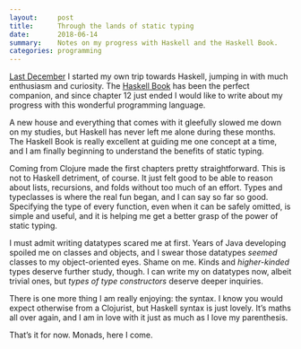 ```yaml
---
layout:     post
title:      Through the lands of static typing
date:       2018-06-14
summary:    Notes on my progress with Haskell and the Haskell Book.
categories: programming
---
```


[Last
December](https://manuel-uberti.github.io/programming/2017/12/08/learninghaskell/)
I started my own trip towards Haskell, jumping in with much enthusiasm and
curiosity. The [Haskell Book](http://haskellbook.com/) has been the perfect
companion, and since chapter 12 just ended I would like to write about my
progress with this wonderful programming language.

A new house and everything that comes with it gleefully slowed me down on my
studies, but Haskell has never left me alone during these months. The Haskell
Book is really excellent at guiding me one concept at a time, and I am finally
beginning to understand the benefits of static typing.

Coming from Clojure made the first chapters pretty straightforward. This is not
to Haskell detriment, of course. It just felt good to be able to reason about
lists, recursions, and folds without too much of an effort. Types and
typeclasses is where the real fun began, and I can say so far so
good. Specifying the type of every function, even when it can be safely omitted,
is simple and useful, and it is helping me get a better grasp of the power of
static typing.

I must admit writing datatypes scared me at first. Years of Java developing
spoiled me on classes and objects, and I swear those datatypes *seemed* classes
to my object-oriented eyes. Shame on me. Kinds and *higher-kinded* types deserve
further study, though. I can write my on datatypes now, albeit trivial ones, but
*types of type constructors* deserve deeper inquiries.

There is one more thing I am really enjoying: the syntax. I know you would
expect otherwise from a Clojurist, but Haskell syntax is just lovely. It’s maths
all over again, and I am in love with it just as much as I love my parenthesis.

That’s it for now. Monads, here I come.
